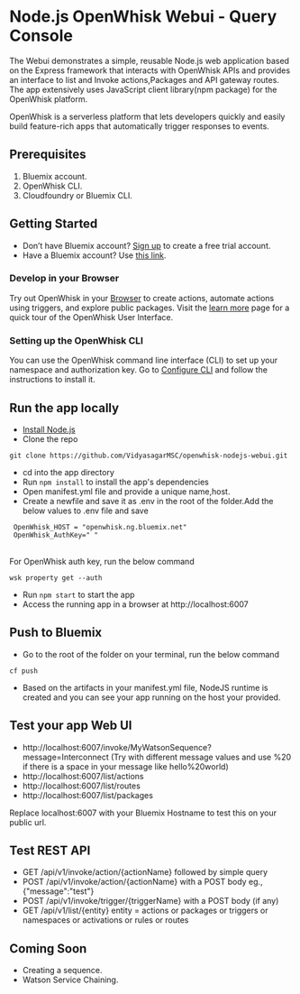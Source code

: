 # Node.js OpenWhisk Webui - Query Console

The Webui demonstrates a simple, reusable Node.js web application based on the Express framework that interacts with OpenWhisk APIs and provides an interface to list and Invoke actions,Packages and API gateway routes. The app extensively uses JavaScript client library(npm package) for the OpenWhisk platform.

OpenWhisk is a serverless platform that lets developers quickly and easily build feature-rich apps that automatically trigger responses to events.

## Prerequisites
1. Bluemix account.
2. OpenWhisk CLI.
3. Cloudfoundry or Bluemix CLI.

## Getting Started
- Don’t have Bluemix account? <a title="(Opens in a new tab or window)" href="https://console.ng.bluemix.net/registration/" target="_blank">Sign up</a> to create a free trial account.
- Have a Bluemix account? Use <a title="(Opens in a new tab or window)" href="https://console.ng.bluemix.net/openwhisk/editor" target="_blank">this link</a>.

### Develop in your Browser

Try out OpenWhisk in your [Browser](https://console.ng.bluemix.net/openwhisk/editor) to create actions, automate actions using triggers, and explore public packages. Visit the [learn more](https://console.ng.bluemix.net/openwhisk/learn) page for a quick tour of the OpenWhisk User Interface.

### Setting up the OpenWhisk CLI

You can use the OpenWhisk command line interface (CLI) to set up your namespace and authorization key. Go to [Configure CLI](https://new-console.ng.bluemix.net/openwhisk/cli) and follow the instructions to install it.


## Run the app locally

- [Install Node.js][]
- Clone the repo
```
git clone https://github.com/VidyasagarMSC/openwhisk-nodejs-webui.git
```
- cd into the app directory
- Run `npm install` to install the app's dependencies
- Open manifest.yml file and provide a unique name,host.
- Create a newfile and save it as .env in the root of the folder.Add the below
  values to .env file and save

``` 
 OpenWhisk_HOST = "openwhisk.ng.bluemix.net" 
 OpenWhisk_AuthKey=" "

```
<br>For OpenWhisk auth key, run the below command 
```
wsk property get --auth
```
- Run `npm start` to start the app
- Access the running app in a browser at http://localhost:6007
## Push to Bluemix

- Go to the root of the folder on your terminal, run the below command
```
cf push
```
- Based on the artifacts in your manifest.yml file, NodeJS runtime is created and you can see your app running on the host your provided.

## Test your app Web UI

- http://localhost:6007/invoke/MyWatsonSequence?message=Interconnect (Try with different message values and use %20 if there is a space in your message like hello%20world)
-   http://localhost:6007/list/actions
- 	http://localhost:6007/list/routes
- 	http://localhost:6007/list/packages

Replace localhost:6007 with your Bluemix Hostname to test this on your public url.

## Test REST API 
-  GET /api/v1/invoke/action/{actionName} followed by simple query
-  POST /api/v1/invoke/action/{actionName} with a POST body eg., {"message":"test"}
-  POST /api/v1/invoke/trigger/{triggerName} with a POST body (if any)
-  GET /api/v1/list/{entity} entity = actions or packages or triggers or namespaces or activations or rules or routes

## Coming Soon

- Creating a sequence.
- Watson Service Chaining.


[Install Node.js]: https://nodejs.org/en/download/

